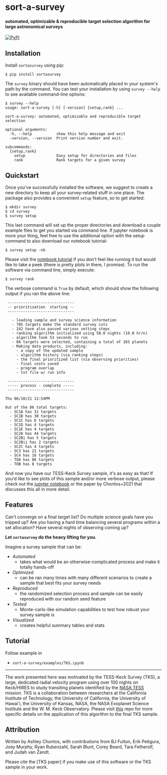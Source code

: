# sort-a-survey
#### automated, optimizable & reproducible target selection algorithm for large astronomical surveys <br>
[![PyPI](https://badge.fury.io/py/sortasurvey.svg)](https://badge.fury.io/py/sortasurvey)

## Installation

Install `sortasurvey` using pip:

```
$ pip install sortasurvey
```   

The `survey` binary should have been automatically placed in your system's path by the
command. You can test your installation by using `survey --help` to see available command-line options:

```
$ survey --help
usage: sort-a-survey [-h] [-version] {setup,rank} ...

sort-a-survey: automated, optimizable and reproducible target selection

optional arguments:
  -h, --help           show this help message and exit
  -version, --version  Print version number and exit.

subcommands:
  {setup,rank}
    setup              Easy setup for directories and files
    rank               Rank targets for a given survey
```

## Quickstart

Once you've successfully installed the software, we suggest to create a new directory to keep all your survey-related stuff in one place. The package also provides a convenient `setup` feature, so to get started: 

```
$ mkdir survey
$ cd survey
$ survey setup
```

This last command will set up the proper directories and download a couple example files to get you started via command line. If jupyter notebook is more your thing, feel free to use the additional option with the setup command to also download our notebook tutorial:

```
$ survey setup -nb
```

Please visit the [notebook tutorial](https://github.com/ashleychontos/sort-a-survey/blob/main/examples/TKS.ipynb) if you don't feel like running it but would like to take a peek (there is pretty plots in there, I promise). To run the software via command line, simply execute:

```
$ survey rank
```

The verbose command is `True` by default, which should show the following output if you ran the above line:

```
 ------------------------------
 -- prioritization  starting --
 ------------------------------

   - loading sample and survey science information
   - 785 targets make the standard survey cuts
   - 242 have also passed various vetting steps
   - ranking algorithm initialized using 50.0 nights (10.0 hr/n)
   - algorithm took 53 seconds to run
   - 86 targets were selected, containing a total of 103 planets
   - Making data products, including:
     - a copy of the updated sample
     - algorithm history (via ranking steps)
     - the final prioritized list (via observing priorities)
     - final costs saved
     - program overlap
     - txt file w/ run info

 ------------------------------
 ----- process - complete -----
 ------------------------------

Thu 06/10/21 12:54PM

Out of the 86 total targets:
  - SC1A has 31 targets
  - SC1B has 30 targets
  - SC1C has 6 targets
  - SC1D has 4 targets
  - SC1E has 4 targets
  - SC2A has 44 targets
  - SC2Bi has 5 targets
  - SC2Bii has 2 targets
  - SC2C has 4 targets
  - SC3 has 21 targets
  - SC4 has 16 targets
  - TOA has 86 targets
  - TOB has 8 targets

```

And now you have our TESS-Keck Survey sample, it's as easy as that! If you'd like to see plots of this sample and/or more verbose output, please check out the [jupyter notebook](https://github.com/ashleychontos/sort-a-survey/blob/main/examples/TKS.ipynb) or the paper by Chontos+2021 that discusses this all in more detail.

## Features

Can't converge on a final target list? Do multiple science goals have you tripped up? Are you having a hard time balancing
several programs within a set allocation? Have several nights of observing coming up? 

**Let `sortasurvey` do the heavy lifting for you.**

Imagine a survey sample that can be:

- *Automated*
  - takes what would be an otherwise-complicated process and make it totally hands-off
- *Optimized*
  - can be ran many times with many different scenarios to create a sample that best fits your survey needs
- *Reproduced*
  - the randomized selection process and sample can be easily reproduced with our random seed feature
- *Tested*
  - Monte-carlo-like simulation capabilities to test how robust your survey sample is
- *Visualized*
  - creates helpful summary tables and stats

## Tutorial

Follow example in

- `sort-a-survey/examples/TKS.ipynb`

-------------------------------------------------------------------------------

The work presented here was motivated by the TESS-Keck Survey (TKS), a large, dedicated radial velocity program using 
over 100 nights on Keck/HIRES to study transiting planets identified by the [NASA TESS](https://tess.mit.edu) mission. 
TKS is a collaboration between researchers at the California Institute of Technology, the University of California, the
University of Hawai'i, the University of Kansas, NASA, the NASA Exoplanet Science Institute and the W. M. Keck Observatory.
Please visit [this](https://github.com/ashleychontos/tess-keck-survey) repo for more specific details on the application of
this algorithm to the final TKS sample.

## Attribution

Written by Ashley Chontos, with contributions from BJ Fulton, Erik Petigura, Joey Murphy, Ryan Rubenzahl, Sarah Blunt,
Corey Beard, Tara Fetherolf, and Judah van Zandt.

Please cite the [TKS paper] if you make 
use of this software or the TKS sample in your work.
